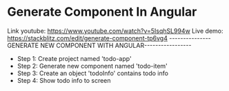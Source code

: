 # Generate Component In Angular
Link youtube: https://www.youtube.com/watch?v=5IsqhSL994w
Live demo: https://stackblitz.com/edit/generate-component-tp6vg4
---------------GENERATE NEW COMPONENT WITH ANGULAR-----------------
- Step 1: Create project named 'todo-app'
- Step 2: Generate new component named 'todo-item'
- Step 3: Create an object 'todoInfo' contains todo info
- Step 4: Show todo info to screen

